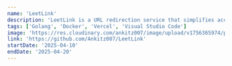 ```yaml
---
name: 'LeetLink'
description: 'LeetLink is a URL redirection service that simplifies access to LeetCode problem by retrieving problem slugs based on problem IDs.'
tags: ['Golang', 'Docker', 'Vercel', 'Visual Studio Code']
image: 'https://res.cloudinary.com/ankitz007/image/upload/v1756365974/profile/leetlink_xez416.png'
link: 'https://github.com/Ankitz007/LeetLink'
startDate: '2025-04-10'
endDate: '2025-04-20'
---
```

